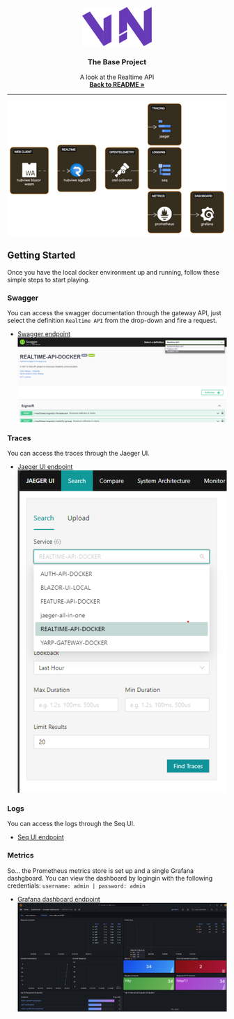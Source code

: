 <!-- PROJECT LOGO -->
<br />
<div align="center">
  <a href="https://github.com/gitViwe/the-base">
    <img src="../images/Logo.svg" alt="Logo" width="160" height="90">
  </a>

<h3 align="center">The Base Project</h3>

  <p align="center">
    A look at the Realtime API
    <br />
    <a href="../README.md"><strong>Back to README »</strong></a>
  </p>
</div>

---
<!-- ABOUT THE API -->

![Product Name Screen Shot][realtime-api-diagram-screenshot]

<!-- GETTING STARTED -->
## Getting Started

Once you have the local docker environment up and running, follow these simple steps to start playing.

### Swagger

You can access the swagger documentation through the gateway API, just select the definition `Realtime API` from the drop-down and fire a request.
* [Swagger endpoint](http://localhost:5128/swagger/index.html?urls.primaryName=Realtime%20API)
![Swagger Screen Shot][realtime-api-swagger-screenshot]

### Traces

You can access the traces through the Jaeger UI.
* [Jaeger UI endpoint](http://localhost:16686/)
![Swagger Screen Shot][realtime-api-jaeger-screenshot]

### Logs

You can access the logs through the Seq UI.
* [Seq UI endpoint](http://localhost:81/)

### Metrics

So... the Prometheus metrics store is set up and a single Grafana dashgboard. You can view the dashboard by logingin with the following credentials: `username: admin | password: admin`
* [Grafana dashboard endpoint](http://localhost:3000/d/KdDACDp4z/asp-net-core)
![Graphana][grafana-screenshot]


<!-- MARKDOWN LINKS & IMAGES -->
<!-- https://www.markdownguide.org/basic-syntax/#reference-style-links -->

[realtime-api-diagram-screenshot]: ../images/realtime/realtime-api-diagram.svg
[realtime-api-swagger-screenshot]: ../images/realtime/realtime-api-swagger.png
[realtime-api-jaeger-screenshot]: ../images/realtime/realtime-api-jaeger.png
[grafana-screenshot]: ../images/grafana.png
